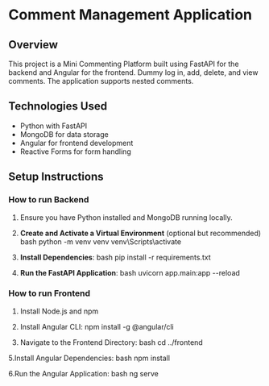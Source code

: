 # Comment Management Application

## Overview
This project is a Mini Commenting Platform built using FastAPI for the backend and Angular for the frontend. Dummy log in, add, delete, and view comments. The application supports nested comments.

## Technologies Used
- Python with FastAPI
- MongoDB for data storage
- Angular for frontend development
- Reactive Forms for form handling

## Setup Instructions

### How to run Backend

1. Ensure you have Python installed and MongoDB running locally.

2. **Create and Activate a Virtual Environment** (optional but recommended)
    bash
    python -m venv venv
    venv\Scripts\activate

3. **Install Dependencies**:
    bash
    pip install -r requirements.txt

4. **Run the FastAPI Application**:
    bash
    uvicorn app.main:app --reload

### How to run Frontend

1. Install Node.js and npm

2. Install Angular CLI:
    npm install -g @angular/cli

4. Navigate to the Frontend Directory:
    bash
    cd ../frontend

5.Install Angular Dependencies:
    bash
    npm install

6.Run the Angular Application:
    bash
    ng serve